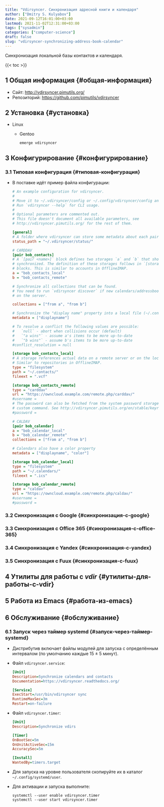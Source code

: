 ```yaml
---
title: "Vdirsyncer. Синхронизация адресной книги и календаря"
author: ["Dmitry S. Kulyabov"]
date: 2021-09-12T16:01:00+03:00
lastmod: 2021-11-02T12:31:00+03:00
tags: ["sysadmin"]
categories: ["computer-science"]
draft: false
slug: "vdirsyncer-synchronizing-address-book-calendar"
---
```


Синхронизация локальной базы контактов и календаря.

<!--more-->

{{< toc >}}


## <span class="section-num">1</span> Общая информация {#общая-информация}

-   Сайт: <http://vdirsyncer.pimutils.org/>
-   Репозиторий: <https://github.com/pimutils/vdirsyncer>


## <span class="section-num">2</span> Установка {#установка}

-   Linux
    -   Gentoo

        ```shell
        emerge vdirsyncer
        ```


## <span class="section-num">3</span> Конфигурирование {#конфигурирование}


### <span class="section-num">3.1</span> Типовая конфигурация {#типовая-конфигурация}

-   В поставке идёт пример файла конфигурации:

    ```ini
    # An example configuration for vdirsyncer.
    #
    # Move it to ~/.vdirsyncer/config or ~/.config/vdirsyncer/config and edit it.
    # Run `vdirsyncer --help` for CLI usage.
    #
    # Optional parameters are commented out.
    # This file doesn't document all available parameters, see
    # http://vdirsyncer.pimutils.org/ for the rest of them.

    [general]
    # A folder where vdirsyncer can store some metadata about each pair.
    status_path = "~/.vdirsyncer/status/"

    # CARDDAV
    [pair bob_contacts]
    # A `[pair <name>]` block defines two storages `a` and `b` that should be
    # synchronized. The definition of these storages follows in `[storage <name>]`
    # blocks. This is similar to accounts in OfflineIMAP.
    a = "bob_contacts_local"
    b = "bob_contacts_remote"

    # Synchronize all collections that can be found.
    # You need to run `vdirsyncer discover` if new calendars/addressbooks are added
    # on the server.

    collections = ["from a", "from b"]

    # Synchronize the "display name" property into a local file (~/.contacts/displayname).
    metadata = ["displayname"]

    # To resolve a conflict the following values are possible:
    #   `null` - abort when collisions occur (default)
    #   `"a wins"` - assume a's items to be more up-to-date
    #   `"b wins"` - assume b's items to be more up-to-date
    #conflict_resolution = null

    [storage bob_contacts_local]
    # A storage references actual data on a remote server or on the local disk.
    # Similar to repositories in OfflineIMAP.
    type = "filesystem"
    path = "~/.contacts/"
    fileext = ".vcf"

    [storage bob_contacts_remote]
    type = "carddav"
    url = "https://owncloud.example.com/remote.php/carddav/"
    #username =
    # The password can also be fetched from the system password storage, netrc or a
    # custom command. See http://vdirsyncer.pimutils.org/en/stable/keyring.html
    #password =

    # CALDAV
    [pair bob_calendar]
    a = "bob_calendar_local"
    b = "bob_calendar_remote"
    collections = ["from a", "from b"]

    # Calendars also have a color property
    metadata = ["displayname", "color"]

    [storage bob_calendar_local]
    type = "filesystem"
    path = "~/.calendars/"
    fileext = ".ics"

    [storage bob_calendar_remote]
    type = "caldav"
    url = "https://owncloud.example.com/remote.php/caldav/"
    #username =
    #password =
    ```


### <span class="section-num">3.2</span> Синхронизация с Google {#синхронизация-с-google}


### <span class="section-num">3.3</span> Синхронизация с Office 365 {#синхронизация-с-office-365}


### <span class="section-num">3.4</span> Синхронизация с Yandex {#синхронизация-с-yandex}


### <span class="section-num">3.5</span> Синхронизация с Fuux {#синхронизация-с-fuux}


## <span class="section-num">4</span> Утилиты для работы с _vdir_ {#утилиты-для-работы-с-vdir}


## <span class="section-num">5</span> Работа из Emacs {#работа-из-emacs}


## <span class="section-num">6</span> Обслуживание {#обслуживание}


### <span class="section-num">6.1</span> Запуск через таймер systemd {#запуск-через-таймер-systemd}

-   Дистрибутив включает файлы модулей для запуска с определённым интервалом (по умолчанию каждые 15 ± 5 минут).
-   Файл `vdirsyncer.service`:

    ```ini
    [Unit]
    Description=Synchronize calendars and contacts
    Documentation=https://vdirsyncer.readthedocs.org/

    [Service]
    ExecStart=/usr/bin/vdirsyncer sync
    RuntimeMaxSec=3m
    Restart=on-failure
    ```
-   Файл `vdirsyncer.timer`:

    ```ini
    [Unit]
    Description=Synchronize vdirs

    [Timer]
    OnBootSec=5m
    OnUnitActiveSec=15m
    AccuracySec=5m

    [Install]
    WantedBy=timers.target
    ```
-   Для запуска на уровне пользователя скопируйте их в каталог `~/.config/systemd/user`.
-   Для активации и запуска выполните:

    ```shell
    systemctl --user enable vdirsyncer.timer
    systemctl --user start vdirsyncer.timer
    ```
